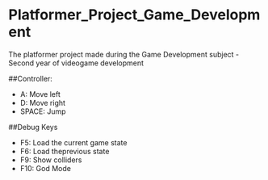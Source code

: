 # Platformer_Project_Game_Development
The platformer project made during the Game Development subject - Second year of videogame development

##Controller:
- A: Move left
- D: Move right
- SPACE: Jump

##Debug Keys
- F5: Load the current game state
- F6: Load theprevious state
- F9: Show colliders
- F10: God Mode
